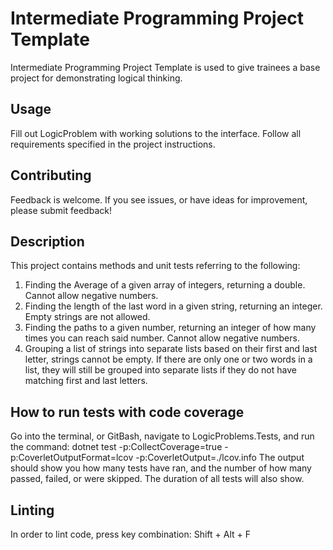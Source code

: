# Intermediate Programming Project Template

Intermediate Programming Project Template is used to give trainees a base project for demonstrating logical thinking.

## Usage

Fill out LogicProblem with working solutions to the interface. Follow all requirements specified in the project instructions.

## Contributing

Feedback is welcome. If you see issues, or have ideas for improvement, please submit feedback!

## Description

This project contains methods and unit tests referring to the following:
1. Finding the Average of a given array of integers, returning a double. Cannot allow negative numbers.
2. Finding the length of the last word in a given string, returning an integer. Empty strings are not allowed. 
3. Finding the paths to a given number, returning an integer of how many times you can reach said number. Cannot allow negative numbers.
4. Grouping a list of strings into separate lists based on their first and last letter, strings cannot be empty. If there are only one or two words in a list, they will still be grouped into separate lists if they do not have matching first and last letters.

## How to run tests with code coverage

Go into the terminal, or GitBash, navigate to LogicProblems.Tests, and run the command:
 dotnet test -p:CollectCoverage=true -p:CoverletOutputFormat=lcov -p:CoverletOutput=./lcov.info
The output should show you how many tests have ran, and the number of how many passed, failed, or were skipped. The duration of all tests will also show.

## Linting

In order to lint code, press key combination:
Shift + Alt + F


